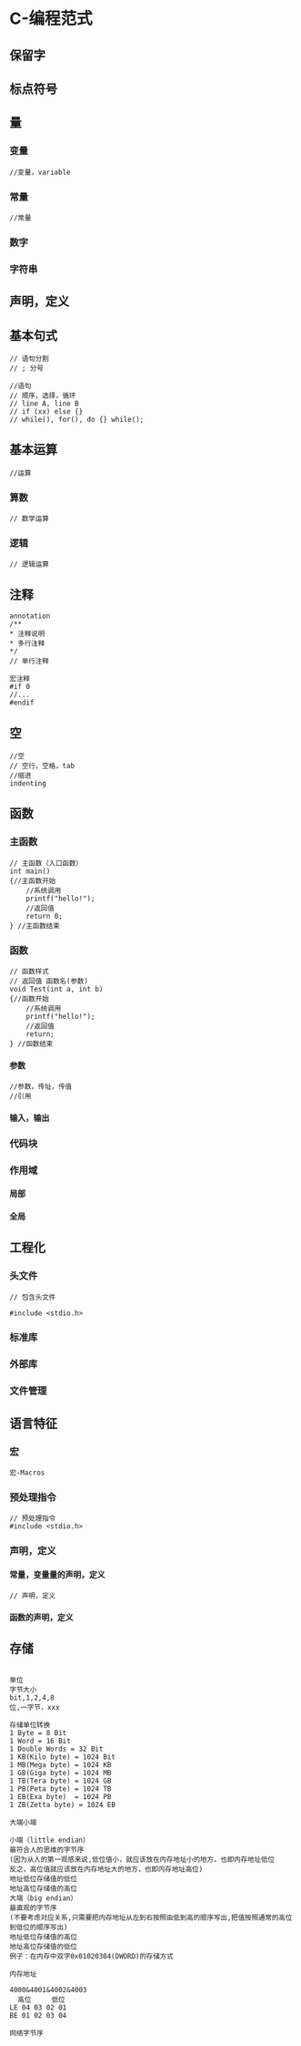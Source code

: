 C-编程范式
==

## 保留字


## 标点符号

## 量

### 变量

```
//变量，variable
```

### 常量
```
//常量
```

### 数字

### 字符串

## 声明，定义

## 基本句式
```
// 语句分割
// ; 分号

//语句
// 顺序，选择，循环
// line A, line B
// if (xx) else {}
// while(), for(), do {} while();
```
## 基本运算
```
//运算
```


### 算数

```
// 数学运算
```

### 逻辑

```
// 逻辑运算
```

## 注释

```
annotation
/**
* 注释说明
* 多行注释
*/
// 单行注释

宏注释
#if 0
//...
#endif
```
## 空

```
//空
// 空行，空格，tab
//缩进
indenting
```

## 函数

### 主函数

```
// 主函数（入口函数）
int main()
{//主函数开始
    //系统调用
	printf("hello!");
    //返回值
	return 0;
} //主函数结束
```

### 函数

```
// 函数样式
// 返回值 函数名(参数)
void Test(int a, int b)
{//函数开始
    //系统调用
	printf("hello!");
    //返回值
	return;
} //函数结束
```

#### 参数

```
//参数，传址，传值
//引用
```

#### 输入，输出

### 代码块

### 作用域

#### 局部

#### 全局


## 工程化

### 头文件

```
// 包含头文件

#include <stdio.h>
```


### 标准库

### 外部库

### 文件管理


## 语言特征

### 宏

```
宏-Macros
```

### 预处理指令

```
// 预处理指令
#include <stdio.h>
```
### 声明，定义

#### 常量，变量量的声明，定义

```
// 声明，定义
```
#### 函数的声明，定义

## 存储

```

单位
字节大小
bit,1,2,4,8
位,一字节，xxx

存储单位转换
1 Byte = 8 Bit
1 Word = 16 Bit
1 Double Words = 32 Bit
1 KB(Kilo byte) = 1024 Bit
1 MB(Mega byte) = 1024 KB
1 GB(Giga byte) = 1024 MB
1 TB(Tera byte) = 1024 GB
1 PB(Peta byte) = 1024 TB
1 EB(Exa byte)  = 1024 PB
1 ZB(Zetta byte) = 1024 EB

大端小端

小端（little endian）
最符合人的思维的字节序
(因为从人的第一观感来说,低位值小，就应该放在内存地址小的地方，也即内存地址低位
反之，高位值就应该放在内存地址大的地方，也即内存地址高位)
地址低位存储值的低位
地址高位存储值的高位
大端（big endian）
最直观的字节序
(不要考虑对应关系,只需要把内存地址从左到右按照由低到高的顺序写出,把值按照通常的高位到低位的顺序写出)
地址低位存储值的高位
地址高位存储值的低位
例子：在内存中双字0x01020304(DWORD)的存储方式

内存地址

4000&4001&4002&4003
  高位     低位
LE 04 03 02 01
BE 01 02 03 04

网络字节序

```


